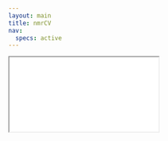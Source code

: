 ```yaml
---
layout: main
title: nmrCV
nav:
  specs: active
---
```


<div class='iframewrap'>
  <iframe seamless="seamless" src="/cv/jOWL/nmrCVBrowser.html"></iframe>
</div>

